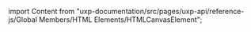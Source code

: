 
import Content from "uxp-documentation/src/pages/uxp-api/reference-js/Global Members/HTML Elements/HTMLCanvasElement";

<Content query="product=xd"/>
